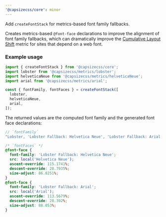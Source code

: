 ```yaml
---
'@capsizecss/core': minor
---
```


Add `createFontStack` for metrics-based font family fallbacks.

Creates metrics-based `@font-face` declarations to improve the alignment of font family fallbacks, which can dramatically improve the [Cumulative Layout Shift](https://web.dev/cls/) metric for sites that depend on a web font.

### Example usage

```ts
import { createFontStack } from '@capsizecss/core';
import lobster from '@capsizecss/metrics/lobster';
import helveticaNeue from '@capsizecss/metrics/helveticaNeue';
import arial from '@capsizecss/metrics/arial';

const { fontFamily, fontFaces } = createFontStack([
  lobster,
  helveticaNeue,
  arial,
]);

```

The returned values are the computed font family and the generated font face declarations:
```ts
// `fontFamily`
"Lobster, 'Lobster Fallback: Helvetica Neue', 'Lobster Fallback: Arial'"
```

```css
/* `fontFaces` */
@font-face {
  font-family: 'Lobster Fallback: Helvetica Neue';
  src: local('Helvetica Neue');
  ascent-override: 115.1741%;
  descent-override: 28.7935%;
  size-adjust: 86.8251%;
}
@font-face {
  font-family: 'Lobster Fallback: Arial';
  src: local('Arial');
  ascent-override: 113.5679%;
  descent-override: 28.392%;
  size-adjust: 88.053%;
}
```